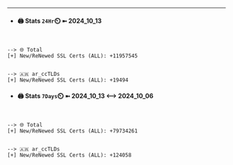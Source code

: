 

---
- #### 🖨️ **Stats** `24Hr`⏲️ ➼ 2024_10_13
```console


--> 🌐 Total
[+] New/ReNewed SSL Certs (ALL): +11957545


--> 🇦🇷 ar_ccTLDs
[+] New/ReNewed SSL Certs (ALL): +19494

```

- #### 🖨️ **Stats** `7Days`⏲️ ➼ 2024_10_13 <--> 2024_10_06
```console


--> 🌐 Total
[+] New/ReNewed SSL Certs (ALL): +79734261


--> 🇦🇷 ar_ccTLDs
[+] New/ReNewed SSL Certs (ALL): +124058

```

